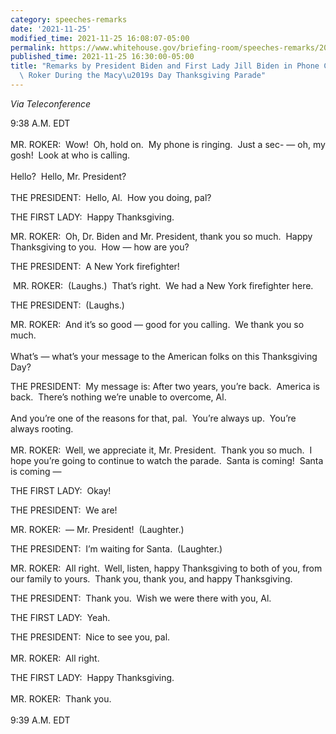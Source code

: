 ```yaml
---
category: speeches-remarks
date: '2021-11-25'
modified_time: 2021-11-25 16:08:07-05:00
permalink: https://www.whitehouse.gov/briefing-room/speeches-remarks/2021/11/25/remarks-by-president-biden-and-first-lady-jill-biden-in-phone-call-with-al-roker-during-the-macys-day-thanksgiving-parade/
published_time: 2021-11-25 16:30:00-05:00
title: "Remarks by President Biden and First Lady Jill Biden in Phone Call with Al\
  \ Roker During the Macy\u2019s Day Thanksgiving Parade"
---
```

 
*Via Teleconference*

9:38 A.M. EDT  
   
MR. ROKER:  Wow!  Oh, hold on.  My phone is ringing.  Just a sec- — oh,
my gosh!  Look at who is calling.   
   
Hello?  Hello, Mr. President?  
   
THE PRESIDENT:  Hello, Al.  How you doing, pal?

THE FIRST LADY:  Happy Thanksgiving.

MR. ROKER:  Oh, Dr. Biden and Mr. President, thank you so much.  Happy
Thanksgiving to you.  How — how are you?

THE PRESIDENT:  A New York firefighter!

 MR. ROKER:  (Laughs.)  That’s right.  We had a New York firefighter
here.

THE PRESIDENT:  (Laughs.)

MR. ROKER:  And it’s so good — good for you calling.  We thank you so
much.   
   
What’s — what’s your message to the American folks on this Thanksgiving
Day?

THE PRESIDENT:  My message is: After two years, you’re back.  America is
back.  There’s nothing we’re unable to overcome, Al.   
   
And you’re one of the reasons for that, pal.  You’re always up.  You’re
always rooting.  
   
MR. ROKER:  Well, we appreciate it, Mr. President.  Thank you so much. 
I hope you’re going to continue to watch the parade.  Santa is coming! 
Santa is coming —

THE FIRST LADY:  Okay!

THE PRESIDENT:  We are!

MR. ROKER:  — Mr. President!  (Laughter.)

THE PRESIDENT:  I’m waiting for Santa.  (Laughter.)

MR. ROKER:  All right.  Well, listen, happy Thanksgiving to both of you,
from our family to yours.  Thank you, thank you, and happy Thanksgiving.

THE PRESIDENT:  Thank you.  Wish we were there with you, Al. 

THE FIRST LADY:  Yeah.

THE PRESIDENT:  Nice to see you, pal.  
   
MR. ROKER:  All right.

THE FIRST LADY:  Happy Thanksgiving.  
   
MR. ROKER:  Thank you.  
   
9:39 A.M. EDT
